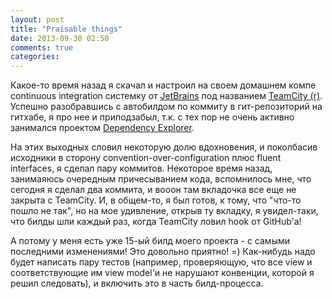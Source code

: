 ```yaml
---
layout: post
title: "Praisable things"
date: 2013-09-30 02:50
comments: true
categories: 
---
```


Какое-то время назад я скачал и настроил на своем домашнем компе continuous integration системку от [JetBrains](http://www.jetbrains.com) под названием [TeamCity (r)](http://www.jetbrains.com/teamcity/). Успешно разобравшись с автобилдом по коммиту в гит-репозиторий на гитхабе, я про нее и приподзабыл, т.к. с тех пор не очень активно занимался проектом [Dependency Explorer](http://softtiny.com/products/dependency-explorer.html). 

На этих выходных словил некоторую долю вдохновения, и поколбасив исходники в сторону convention-over-configuration плюс fluent interfaces, я сделал пару коммитов. Некоторое время назад, занимаяюсь очередным причесыванием кода, вспомнилось мне, что сегодня я сделал два коммита, и вооон там вкладочка все еще не закрыта с TeamCity. И, в общем-то, я был готов, к тому, что "что-то пошло не так", но на мое удивление, открыв ту вкладку, я увидел-таки, что билды шли каждый раз, когда TeamCity ловил hook от GitHub'а!

А потому у меня есть уже 15-ый билд моего проекта - с самыми последними изменениями! Это довольно приятно! =) Как-нибудь надо будет написать пару тестов (например, проверяющую, что все view и соответствующие им view model'и не нарушают конвенции, которой я решил следовать), и включить это в часть билд-процесса.